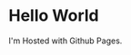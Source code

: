 <DOCTYPE html>
<html>
<body>
<h1>Hello World</h1>
<p>I'm Hosted with Github Pages.</p>
</body>
</html>
